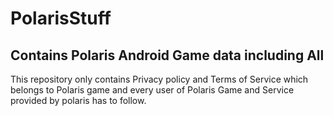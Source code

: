 # PolarisStuff
## Contains Polaris Android Game data including All

This repository only contains Privacy policy and Terms of Service which belongs to Polaris game and every user of Polaris Game and Service provided by polaris has to follow.




